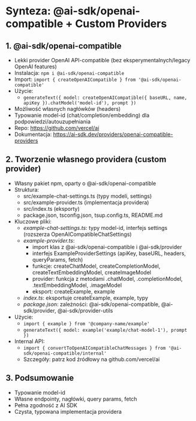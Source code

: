 # Synteza: @ai-sdk/openai-compatible + Custom Providers

## 1. @ai-sdk/openai-compatible
- Lekki provider OpenAI API-compatible (bez eksperymentalnych/legacy OpenAI features)
- Instalacja: `npm i @ai-sdk/openai-compatible`
- Import: `import { createOpenAICompatible } from '@ai-sdk/openai-compatible'`
- Użycie:  
  - `generateText({ model: createOpenAICompatible({ baseURL, name, apiKey }).chatModel('model-id'), prompt })`
- Możliwość własnych nagłówków (headers)
- Typowanie model-id (chat/completion/embedding) dla podpowiedzi/autouzupełniania
- Repo: https://github.com/vercel/ai
- Dokumentacja: https://ai-sdk.dev/providers/openai-compatible-providers

## 2. Tworzenie własnego providera (custom provider)
- Własny pakiet npm, oparty o @ai-sdk/openai-compatible
- Struktura:
  - src/example-chat-settings.ts (typy modeli, settings)
  - src/example-provider.ts (implementacja providera)
  - src/index.ts (eksporty)
  - package.json, tsconfig.json, tsup.config.ts, README.md
- Kluczowe pliki:
  - *example-chat-settings.ts*: typy model-id, interfejs settings (rozszerza OpenAICompatibleChatSettings)
  - *example-provider.ts*:  
    - import klas z @ai-sdk/openai-compatible i @ai-sdk/provider  
    - interfejs ExampleProviderSettings (apiKey, baseURL, headers, queryParams, fetch)
    - funkcje: createChatModel, createCompletionModel, createTextEmbeddingModel, createImageModel
    - provider: funkcja z metodami .chatModel, .completionModel, .textEmbeddingModel, .imageModel
    - eksport: createExample, example
  - *index.ts*: eksportuje createExample, example, typy
  - *package.json*: zależności: @ai-sdk/openai-compatible, @ai-sdk/provider, @ai-sdk/provider-utils
- Użycie:  
  - `import { example } from '@company-name/example'`
  - `generateText({ model: example('example/chat-model-1'), prompt })`
- Internal API:  
  - `import { convertToOpenAICompatibleChatMessages } from '@ai-sdk/openai-compatible/internal'`
  - Szczegóły: patrz kod źródłowy na github.com/vercel/ai

## 3. Podsumowanie
- Typowanie model-id
- Własne endpointy, nagłówki, query params, fetch
- Pełna zgodność z AI SDK
- Czysta, typowana implementacja providera